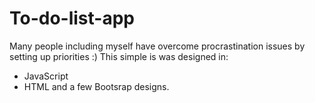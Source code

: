 # To-do-list-app
Many people including myself have overcome procrastination issues by setting up priorities :) 
This simple is was designed in:
- JavaScript
- HTML
and a few Bootsrap designs. 
